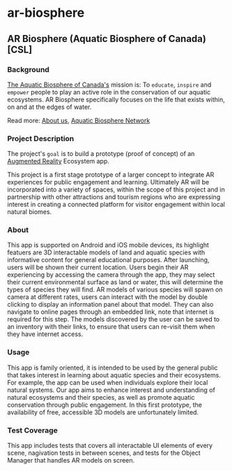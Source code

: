# ar-biosphere
## AR Biosphere (Aquatic Biosphere of Canada) [CSL]

### Background
[The Aquatic Biosphere of Canada's](https://www.aquaticbiosphere.ca/) mission is: To `educate`, `inspire` and `empower` people to play an active role in the conservation of our aquatic ecosystems. AR Biosphere specifically focuses on the life that exists within, on and at the edges of water.

Read more: [About us](https://www.aquaticbiosphere.ca/opportunity), [Aquatic Biosphere Network](https://www.thepublicplace.online/en/channel/the-aquatic-biosphere.8447)

### Project Description
The project's `goal` is to build a prototype (proof of concept) of an [Augmented Reality](https://en.wikipedia.org/wiki/Augmented_reality) Ecosystem app.

This project is a first stage prototype of a larger concept to integrate AR experiences for public engagement and learning. Ultimately AR will be incorporated into a variety of spaces, within the scope of this project and in partnership with other attractions and tourism regions who are expressing interest in creating a connected platform for visitor engagement within local natural biomes.


### About
This app is supported on Android and iOS mobile devices, its highlight featuers are 3D interactable models of land and aquatic species with informative content for general educational purposes. After launching, users will be shown their current location. Users begin their AR experiencing by accessing the camera through the app, they may select their current environmental surface as land or water, this will determine the types of species they will find. AR models of various species will spawn on camera at different rates, users can interact with the model by double clicking to display an information panel about that model. They can also navigate to online pages through an embedded link, note that internet is required for this step. The models discovered by the user can be saved to an inventory with their links, to ensure that users can re-visit them when they have internet access. 


### Usage
This app is family oriented, it is intended to be used by the general public that takes interest in learning about aquatic species and their ecosystems. For example, the app can be used when individuals explore their local natural systems. Our app aims to enhance interest and understanding of natural ecosystems and their species, as well as promote aquatic conservation through public engagement. In this first prototype, the availability of free, accessible 3D models are unfortunately limited. 


### Test Coverage
This app includes tests that covers all interactable UI elements of every scene, nagivation tests in between scenes, and tests for the Object Manager that handles AR models on screen.


